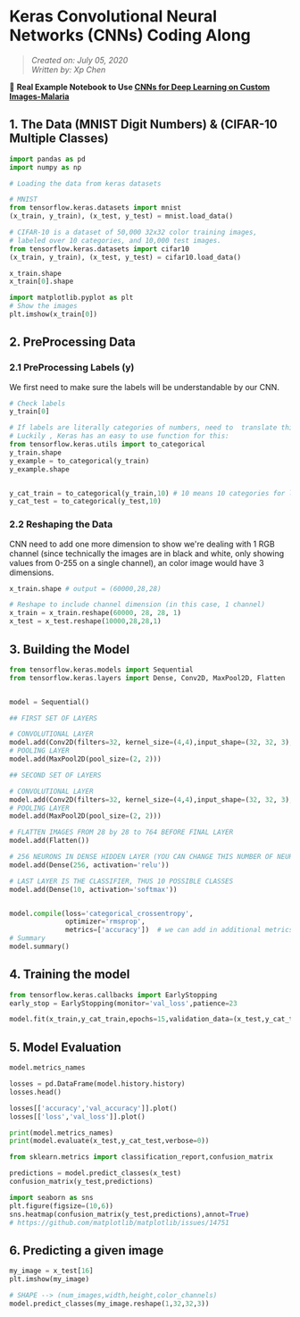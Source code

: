 # Keras Convolutional Neural Networks (CNNs) Coding Along
> *Created on: July 05, 2020*<br/>
> *Written by: Xp Chen*<br/>

:red_circle: **Real Example Notebook to Use [CNNs for Deep Learning on Custom Images-Malaria](https://github.com/xipengchen/Learn-Deep-Learning-with-Tensorflow/blob/master/03-Deep-Learning-Custom-Images-Malaria.ipynb)**

## 1. The Data (MNIST Digit Numbers) & (CIFAR-10 Multiple Classes)

```python
import pandas as pd
import numpy as np

# Loading the data from keras datasets

# MNIST
from tensorflow.keras.datasets import mnist
(x_train, y_train), (x_test, y_test) = mnist.load_data()

# CIFAR-10 is a dataset of 50,000 32x32 color training images, 
# labeled over 10 categories, and 10,000 test images.
from tensorflow.keras.datasets import cifar10
(x_train, y_train), (x_test, y_test) = cifar10.load_data()

x_train.shape
x_train[0].shape

import matplotlib.pyplot as plt
# Show the images
plt.imshow(x_train[0])
```
## 2. PreProcessing Data
### 2.1 PreProcessing Labels (y)
We first need to make sure the labels will be understandable by our CNN.
```python
# Check labels
y_train[0]

# If labels are literally categories of numbers, need to  translate this to be "one hot encoded" so that CNN can understand, otherwise it will think this is some sort of regression problem on a continuous axis.
# Luckily , Keras has an easy to use function for this:
from tensorflow.keras.utils import to_categorical
y_train.shape
y_example = to_categorical(y_train)
y_example.shape


y_cat_train = to_categorical(y_train,10) # 10 means 10 categories for labels
y_cat_test = to_categorical(y_test,10)


```

### 2.2 Reshaping the Data
 CNN need to add one more dimension to show we're dealing with 1 RGB channel (since technically the images are in black and white, only showing values from 0-255 on a single channel), an color image would have 3 dimensions.
```python
x_train.shape # output = (60000,28,28)

# Reshape to include channel dimension (in this case, 1 channel)
x_train = x_train.reshape(60000, 28, 28, 1)
x_test = x_test.reshape(10000,28,28,1)

```

## 3. Building the Model

```python
from tensorflow.keras.models import Sequential
from tensorflow.keras.layers import Dense, Conv2D, MaxPool2D, Flatten


model = Sequential()

## FIRST SET OF LAYERS

# CONVOLUTIONAL LAYER
model.add(Conv2D(filters=32, kernel_size=(4,4),input_shape=(32, 32, 3), activation='relu',))
# POOLING LAYER
model.add(MaxPool2D(pool_size=(2, 2)))

## SECOND SET OF LAYERS

# CONVOLUTIONAL LAYER
model.add(Conv2D(filters=32, kernel_size=(4,4),input_shape=(32, 32, 3), activation='relu',))
# POOLING LAYER
model.add(MaxPool2D(pool_size=(2, 2)))

# FLATTEN IMAGES FROM 28 by 28 to 764 BEFORE FINAL LAYER
model.add(Flatten())

# 256 NEURONS IN DENSE HIDDEN LAYER (YOU CAN CHANGE THIS NUMBER OF NEURONS)
model.add(Dense(256, activation='relu'))

# LAST LAYER IS THE CLASSIFIER, THUS 10 POSSIBLE CLASSES
model.add(Dense(10, activation='softmax'))


model.compile(loss='categorical_crossentropy',
              optimizer='rmsprop',
              metrics=['accuracy'])  # we can add in additional metrics https://keras.io/metrics/
# Summary
model.summary()
```

## 4. Training the model
```python
from tensorflow.keras.callbacks import EarlyStopping
early_stop = EarlyStopping(monitor='val_loss',patience=23

model.fit(x_train,y_cat_train,epochs=15,validation_data=(x_test,y_cat_test),callbacks=[early_stop])

```


## 5. Model Evaluation

```python
model.metrics_names

losses = pd.DataFrame(model.history.history)
losses.head()

losses[['accuracy','val_accuracy']].plot()
losses[['loss','val_loss']].plot()

print(model.metrics_names)
print(model.evaluate(x_test,y_cat_test,verbose=0))

from sklearn.metrics import classification_report,confusion_matrix

predictions = model.predict_classes(x_test)
confusion_matrix(y_test,predictions)

import seaborn as sns
plt.figure(figsize=(10,6))
sns.heatmap(confusion_matrix(y_test,predictions),annot=True)
# https://github.com/matplotlib/matplotlib/issues/14751

```
## 6. Predicting a given image

```python
my_image = x_test[16]
plt.imshow(my_image)

# SHAPE --> (num_images,width,height,color_channels)
model.predict_classes(my_image.reshape(1,32,32,3))


```
